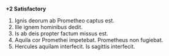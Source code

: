 **+2 Satisfactory**

1. Ignis deorum ab Prometheo captus est. 
2. Ille ignem hominibus dedit. 
3. Is ab deis propter factum missus est. 
4. Aquila cor Promethei impetebat. Prometheus non fugiebat. 
5. Hercules aquilam interfecit. Is sagittis interfecit.
